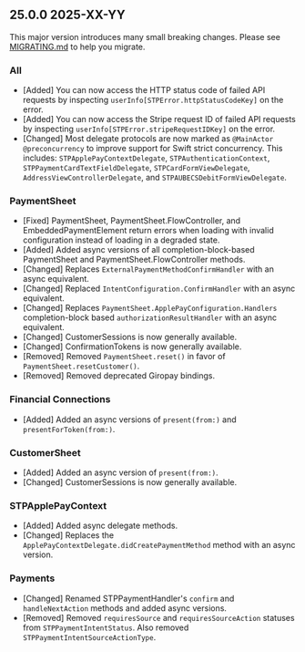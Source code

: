 ## 25.0.0 2025-XX-YY
This major version introduces many small breaking changes. Please see [MIGRATING.md](https://github.com/stripe/stripe-ios/blob/master/MIGRATING.md) to help you migrate.

### All
* [Added] You can now access the HTTP status code of failed API requests by inspecting `userInfo[STPError.httpStatusCodeKey]` on the error.
* [Added] You can now access the Stripe request ID of failed API requests by inspecting `userInfo[STPError.stripeRequestIDKey]` on the error.
* [Changed] Most delegate protocols are now marked as `@MainActor @preconcurrency` to improve support for Swift strict concurrency. This includes: `STPApplePayContextDelegate`, `STPAuthenticationContext`, `STPPaymentCardTextFieldDelegate`, `STPCardFormViewDelegate`, `AddressViewControllerDelegate`, and `STPAUBECSDebitFormViewDelegate`.

### PaymentSheet
* [Fixed] PaymentSheet, PaymentSheet.FlowController, and EmbeddedPaymentElement return errors when loading with invalid configuration instead of loading in a degraded state.
* [Added] Added async versions of all completion-block-based PaymentSheet and PaymentSheet.FlowController methods.
* [Changed] Replaces `ExternalPaymentMethodConfirmHandler` with an async equivalent.
* [Changed] Replaced `IntentConfiguration.ConfirmHandler` with an async equivalent.
* [Changed] Replaces `PaymentSheet.ApplePayConfiguration.Handlers` completion-block based `authorizationResultHandler` with an async equivalent.
* [Changed] CustomerSessions is now generally available.
* [Changed] ConfirmationTokens is now generally available.
* [Removed] Removed `PaymentSheet.reset()` in favor of `PaymentSheet.resetCustomer()`.
* [Removed] Removed deprecated Giropay bindings.

### Financial Connections
* [Added] Added an async versions of `present(from:)` and `presentForToken(from:)`.

### CustomerSheet
* [Added] Added an async version of `present(from:)`.
* [Changed] CustomerSessions is now generally available.

### STPApplePayContext
* [Added] Added async delegate methods.
* [Changed] Replaces the `ApplePayContextDelegate.didCreatePaymentMethod` method with an async version.

### Payments
* [Changed] Renamed STPPaymentHandler's `confirm` and `handleNextAction` methods and added async versions.
* [Removed] Removed `requiresSource` and `requiresSourceAction` statuses from `STPPaymentIntentStatus`. Also removed `STPPaymentIntentSourceActionType`.

